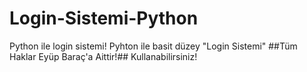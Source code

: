 # Login-Sistemi-Python
Python ile login sistemi!
Pyhton ile basit düzey "Login Sistemi"
##Tüm Haklar Eyüp Baraç'a Aittir!##
Kullanabilirsiniz!
